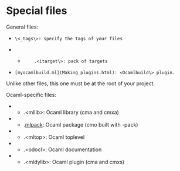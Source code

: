 <!-- ((! set title Special files !)) ((! set learn !)) -->

# Special files
General files:

+     \<_tags\>: specify the tags of your files

+ 
    +         .<itarget\>: pack of targets

+     [myocamlbuild.ml](Making_plugins.html): <Ocamlbuild\> plugin.
 Unlike other files, this one must be at the root of your project.

Ocaml-specific files:

- 
    - .<mllib\>: Ocaml library \(cma and cmxa\)

- 
    - .[mlpack](Ocamlbuild_and_module_packs.html): Ocaml package
 \(cmo built with -pack\)

- 
    - .<mltop\>: Ocaml toplevel

- 
    - .<odocl\>: Ocaml documentation

- 
    - .<mldylib\>: Ocaml plugin \(cma and cmxs\)


